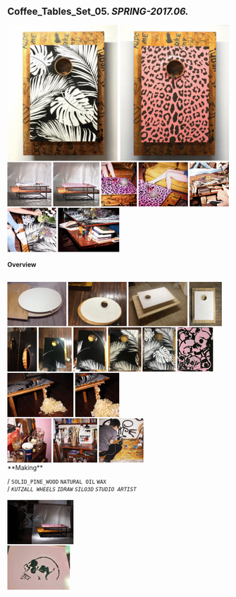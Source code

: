 
## Coffee_Tables_Set_05. _SPRING-2017.06._  
![Coffee_Tables_Set_05](/projects/Coffee_Tables_Set_05/100.jpg)<a href="https://ewwgene.github.io/projects/Coffee_Tables_Set_05/103.jpg"><img src="/projects/Coffee_Tables_Set_05/103.jpg" height="100"></a> <a href="https://ewwgene.github.io/projects/Coffee_Tables_Set_05/107.jpg"><img src="/projects/Coffee_Tables_Set_05/107.jpg" height="100"></a> <a href="https://ewwgene.github.io/projects/Coffee_Tables_Set_05/111.jpg"><img src="/projects/Coffee_Tables_Set_05/111.jpg" height="100"></a> <a href="https://ewwgene.github.io/projects/Coffee_Tables_Set_05/113.jpg"><img src="/projects/Coffee_Tables_Set_05/113.jpg" height="100"></a> <a href="https://ewwgene.github.io/projects/Coffee_Tables_Set_05/114.jpg"><img src="/projects/Coffee_Tables_Set_05/114.jpg" height="100"></a> <a href="https://ewwgene.github.io/projects/Coffee_Tables_Set_05/115.jpg"><img src="/projects/Coffee_Tables_Set_05/115.jpg" height="100"></a> <a href="https://ewwgene.github.io/projects/Coffee_Tables_Set_05/117.jpg"><img src="/projects/Coffee_Tables_Set_05/117.jpg" height="100"></a> 
<br>  
**Overview**  
 
<br>
<a href="https://ewwgene.github.io/projects/Coffee_Tables_Set_05/Making/201.jpg"><img src="/projects/Coffee_Tables_Set_05/Making/201.jpg" height="100"></a> <a href="https://ewwgene.github.io/projects/Coffee_Tables_Set_05/Making/202.jpg"><img src="/projects/Coffee_Tables_Set_05/Making/202.jpg" height="100"></a> <a href="https://ewwgene.github.io/projects/Coffee_Tables_Set_05/Making/205.jpg"><img src="/projects/Coffee_Tables_Set_05/Making/205.jpg" height="100"></a> <a href="https://ewwgene.github.io/projects/Coffee_Tables_Set_05/Making/207.jpg"><img src="/projects/Coffee_Tables_Set_05/Making/207.jpg" height="100"></a> <br><a href="https://ewwgene.github.io/projects/Coffee_Tables_Set_05/Making/300.jpg"><img src="/projects/Coffee_Tables_Set_05/Making/300.jpg" height="100"></a> <a href="https://ewwgene.github.io/projects/Coffee_Tables_Set_05/Making/301.jpg"><img src="/projects/Coffee_Tables_Set_05/Making/301.jpg" height="100"></a> <a href="https://ewwgene.github.io/projects/Coffee_Tables_Set_05/Making/303.jpg"><img src="/projects/Coffee_Tables_Set_05/Making/303.jpg" height="100"></a> <a href="https://ewwgene.github.io/projects/Coffee_Tables_Set_05/Making/305.jpg"><img src="/projects/Coffee_Tables_Set_05/Making/305.jpg" height="100"></a> <a href="https://ewwgene.github.io/projects/Coffee_Tables_Set_05/Making/307.jpg"><img src="/projects/Coffee_Tables_Set_05/Making/307.jpg" height="100"></a> <a href="https://ewwgene.github.io/projects/Coffee_Tables_Set_05/Making/309.jpg"><img src="/projects/Coffee_Tables_Set_05/Making/309.jpg" height="100"></a> <a href="https://ewwgene.github.io/projects/Coffee_Tables_Set_05/Making/311.jpg"><img src="/projects/Coffee_Tables_Set_05/Making/311.jpg" height="100"></a> <a href="https://ewwgene.github.io/projects/Coffee_Tables_Set_05/Making/313.jpg"><img src="/projects/Coffee_Tables_Set_05/Making/313.jpg" height="100"></a> <br><a href="https://ewwgene.github.io/projects/Coffee_Tables_Set_05/Making/401.jpg"><img src="/projects/Coffee_Tables_Set_05/Making/401.jpg" height="100"></a> <a href="https://ewwgene.github.io/projects/Coffee_Tables_Set_05/Making/403.jpg"><img src="/projects/Coffee_Tables_Set_05/Making/403.jpg" height="100"></a> <a href="https://ewwgene.github.io/projects/Coffee_Tables_Set_05/Making/405.jpg"><img src="/projects/Coffee_Tables_Set_05/Making/405.jpg" height="100"></a> <br>  
**Making**  
  
/
`SOLID_PINE_WOOD` `NATURAL OIL` `WAX`   
/
_`KUTZALL WHEELS`_ _`IDRAW`_ _`SILO3D`_ _`STUDIO ARTIST`_   
<br>
<a href="https://ewwgene.github.io/projects/Coffee_Tables_Set_05/300.jpg"><img src="/projects/Coffee_Tables_Set_05/300.jpg" height="100"></a> 
<br>
<a href="https://ewwgene.github.io/projects/Coffee_Tables_Set_05/405.jpg"><img src="/projects/Coffee_Tables_Set_05/405.jpg" height="100"></a> 
